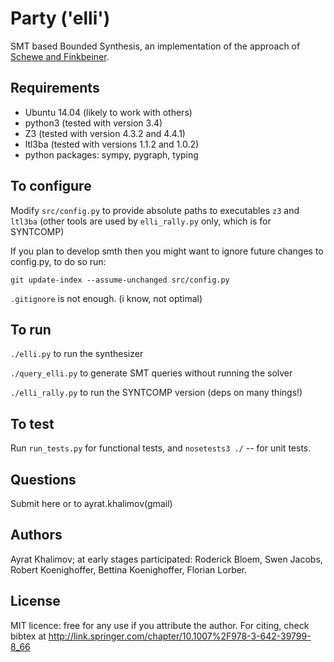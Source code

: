 # Party ('elli')

SMT based Bounded Synthesis, an implementation of the approach of 
[Schewe and Finkbeiner](https://www.react.uni-saarland.de/publications/atva07.pdf).

## Requirements
- Ubuntu 14.04 (likely to work with others)
- python3 (tested with version 3.4)
- Z3 (tested with version 4.3.2 and 4.4.1)
- ltl3ba (tested with versions 1.1.2 and 1.0.2)
- python packages: sympy, pygraph, typing

## To configure
Modify `src/config.py` to provide absolute paths to executables `z3` and `ltl3ba`
(other tools are used by `elli_rally.py` only, which is for SYNTCOMP)

If you plan to develop smth then you might want to ignore future changes to config.py, to do so run:
	
	git update-index --assume-unchanged src/config.py

`.gitignore` is not enough.
(i know, not optimal)

## To run
`./elli.py` to run the synthesizer

`./query_elli.py` to generate SMT queries without running the solver

`./elli_rally.py` to run the SYNTCOMP version (deps on many things!)

## To test
Run `run_tests.py` for functional tests, and `nosetests3 ./` -- for unit tests.

## Questions
Submit here or to ayrat.khalimov(gmail)

## Authors
Ayrat Khalimov; at early stages participated:
Roderick Bloem, Swen Jacobs, Robert Koenighoffer, Bettina Koenighoffer, Florian Lorber.

## License
MIT licence: free for any use if you attribute the author. 
For citing, check bibtex at http://link.springer.com/chapter/10.1007%2F978-3-642-39799-8_66
